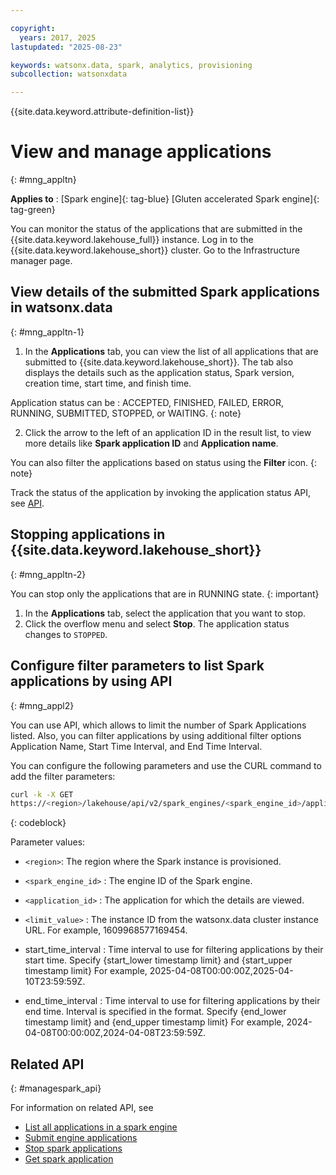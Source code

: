 ```yaml
---

copyright:
  years: 2017, 2025
lastupdated: "2025-08-23"

keywords: watsonx.data, spark, analytics, provisioning
subcollection: watsonxdata

---
```


{{site.data.keyword.attribute-definition-list}}

# View and manage applications
{: #mng_appltn}


**Applies to** : [Spark engine]{: tag-blue}  [Gluten accelerated Spark engine]{: tag-green}


You can monitor the status of the applications that are submitted in the {{site.data.keyword.lakehouse_full}} instance.
Log in to the {{site.data.keyword.lakehouse_short}} cluster. Go to the Infrastructure manager page.

## View details of the submitted Spark applications in watsonx.data
{: #mng_appltn-1}


1. In the **Applications** tab, you can view the list of all applications that are submitted to {{site.data.keyword.lakehouse_short}}. The tab also displays the details such as the application status, Spark version, creation time, start time, and finish time.

Application status can be : ACCEPTED, FINISHED, FAILED, ERROR, RUNNING, SUBMITTED, STOPPED, or WAITING.
{: note}

2. Click the arrow to the left of an application ID in the result list, to view more details like **Spark application ID** and **Application name**.

You can also filter the applications based on status using the **Filter** icon.
{: note}

Track the status of the application by invoking the application status API, see [API](https://cloud.ibm.com/apidocs/watsonxdata#get-spark-engine-application-status).


## Stopping applications in {{site.data.keyword.lakehouse_short}}
{: #mng_appltn-2}

You can stop only the applications that are in RUNNING state.
{: important}

1. In the **Applications** tab, select the application that you want to stop.
1. Click the overflow menu and select **Stop**. The application status changes to `STOPPED`.



## Configure filter parameters to list Spark applications by using API
{: #mng_appl2}

You can use API, which allows to limit the number of Spark Applications listed. Also, you can filter applications by using additional filter options Application Name, Start Time Interval, and End Time Interval.


You can configure the following parameters and use the CURL command to add the filter parameters:

```bash
curl -k -X GET
https://<region>/lakehouse/api/v2/spark_engines/<spark_engine_id>/applications?state=accepted,running,finished,failed&limit=<limit_value>&start_time_interval={start_lower timestamp limit},{start_upper timestamp limit}&end_time_interval={end_lower timestamp limit},{end_upper timestamp limit}
```
{: codeblock}


Parameter values:

* `<region>`: The region where the Spark instance is provisioned.

* `<spark_engine_id>` : The engine ID of the Spark engine.

* `<application_id>` : The application for which the details are viewed.

* `<limit_value>` : The instance ID from the watsonx.data cluster instance URL. For example, 1609968577169454.

* start_time_interval : Time interval to use for filtering applications by their start time. Specify {start_lower timestamp limit} and {start_upper timestamp limit} For example, 2025-04-08T00:00:00Z,2025-04-10T23:59:59Z.

* end_time_interval : Time interval to use for filtering applications by their end time. Interval is specified in the format. Specify {end_lower timestamp limit} and {end_upper timestamp limit} For example, 2024-04-08T00:00:00Z,2024-04-08T23:59:59Z.


## Related API
{: #managespark_api}

For information on related API, see
* [List all applications in a spark engine](https://cloud.ibm.com/apidocs/watsonxdata#list-spark-engine-applications)
* [Submit engine applications](https://cloud.ibm.com/apidocs/watsonxdata#create-spark-engine-application)
* [Stop spark applications](https://cloud.ibm.com/apidocs/watsonxdata#delete-spark-engine-applications)
* [Get spark application](https://cloud.ibm.com/apidocs/watsonxdata#get-spark-engine-application-status)
